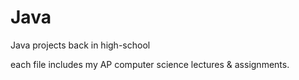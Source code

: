 # Java
Java projects back in high-school

each file includes my AP computer science lectures & assignments.
